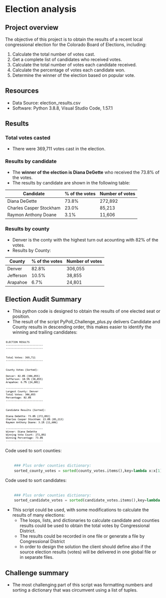 # Election analysis

## Project overview

The objective of this project is to obtain the results of a recent local congressional election for the Colorado Board of Elections, including:

1. Calculate the total number of votes cast.
2. Get a complete list of candidates who received votes.
3. Calculate the total number of votes each candidate received.
4. Calculate the percentage of votes each candidate won.
5. Determine the winner of the election based on popular vote.

## Resources

- Data Source: election_results.csv
- Software: Python 3.8.8, Visual Studio Code, 1.57.1

## Results

### Total votes casted

- There were 369,711 votes cast in the election.

### Results by candidate

- The **winner of the election is Diana DeGette** who received the 73.8% of the votes.
- The results by candidate are shown in the following table:

| Candidate| % of the votes | Number of votes |
|---|---|---|
| Diana DeGette | 73.8% | 272,892 |
| Charles Casper Stockham | 23.0% | 85,213 |
| Raymon Anthony Doane | 3.1% | 11,606 |

### Results by county

- Denver is the conty with the highest turn out acounting with 82% of the votes.
- Results by County:

| County | % of the votes | Number of votes |
|---|---|---|
| Denver | 82.8% | 306,055 |
| Jefferson | 10.5% | 38,855 |
| Arapahoe | 6.7% | 24,801 |

## Election Audit Summary

- This python code is designed to obtain the results of one elected seat or position.
- The result of the script PyPoll_Challenge_plus.py delivers Candidate and County results in descending order, this makes easier to identify the winning and trailing candidates:

![Election Results Sorted](Resources/election_results_sorted.png)

Code used to sort counties:

```Python

    ### Plus order counties dictionary:
    sorted_county_votes = sorted(county_votes.items(),key=lambda x:x[1], reverse=True)

```

Code used to sort candidates:

```Python

    ### Plus order counties dictionary:
    sorted_candidate_votes = sorted(candidate_votes.items(),key=lambda x:x[1], reverse=True)

```

- This script could be used, with some modifications to calculate the results of many elections:
  - The loops, lists, and dictionaries to calculate candidate and counties results could be used to obtain the total votes by Congressional District.
  - The results could be recorded in one file or generate a file by Congressional District
  - In order to design the solution the client should define also if the source election results (votes) will be delivered in one global file or in separate files.

## Challenge summary

- The most challenging part of this script was formatting numbers and sorting a dictionary that was circumvent using a list of tuples.
